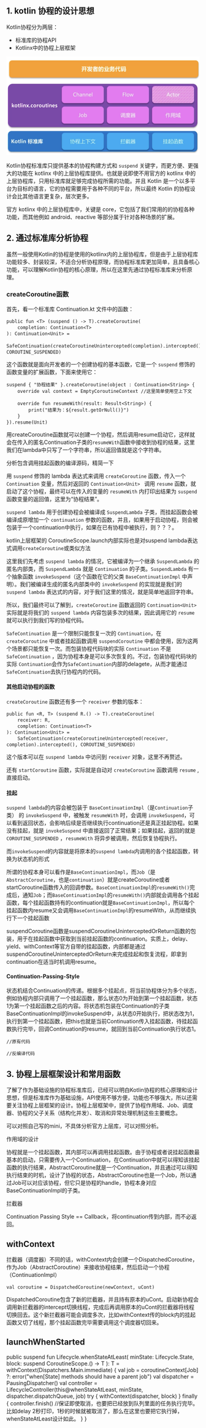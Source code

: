 ## 1. kotlin 协程的设计思想
Kotlin协程分为两层：
* 标准库的协程API
* Kotlinx中的协程上层框架

![Kotlin协程库的结构](../引用图片/Kotlin协程库的层次.png)

Kotlin协程标准库只提供基本的协程构建方式和 `suspend` 关键字，而更方便、更强大的功能在 kotlinx 中的上层协程库提供。也就是说即使不用官方的 kotlinx 中的上层协程库，只用标准库就足够完成协程所需的功能。并且 Kotlin 是一个以多平台为目标的语言，它的协程需要用于各种不同的平台，所以最终 Kotlin 的协程设计会比其他语言更复杂，层次更多。

官方 kotlinx 中的上层协程库中，关键是 core，它包括了我们常用的的协程各种功能，而其他例如 android、reactive 等部分属于针对各种场景的扩展。

## 2. 通过标准库分析协程
虽然一般使用Kotlin的协程是使用的kotlinx内的上层协程库，但是由于上层协程库功能较多、封装较深，不适合分析协程原理，而协程标准库更加简单，且具备核心功能，可以理解Kotlin协程的核心原理，所以在这里先通过协程标准库来分析原理。

### createCoroutine函数
首先，看一个标准库 Continuation.kt 文件中的函数：
```
public fun <T> (suspend () -> T).createCoroutine(
    completion: Continuation<T>
): Continuation<Unit> =
    SafeContinuation(createCoroutineUnintercepted(completion).intercepted(), COROUTINE_SUSPENDED)
```
这个函数就是面向开发者的一个创建协程的基本函数，它是一个 `suspend` 修饰的函数变量的扩展函数，下面来使用它：
```
suspend { "协程结果" }.createCoroutine(object : Continuation<String> {
    override val context = EmptyCoroutineContext //这里简单使用空上下文

    override fun resumeWith(result: Result<String>) {
        print("结果为：${result.getOrNull()}")
    }
}).resume(Unit)
```
用createCoroutine函数就可以创建一个协程，然后调用resume启动它，这样就会在传入的匿名Continuation子类的`resumeWith`函数中接收到协程的结果，这里我们在lambda中只写了一个字符串，所以返回值就是这个字符串。

分析包含调用挂起函数的编译源码，精简一下

用 `suspend` 修饰的 lambda 表达式来调用 `createCoroutine` 函数，传入一个 `Continuation` 变量，然后对返回的 `Continuation<Unit> ` 调用 `resume` 函数，就启动了这个协程，最终可以在传入的变量的 `resumeWith` 内打印出结果为 `suspend`函数变量的返回值，这里为“协程结果”。

`suspend lambda` 用于创建协程会被编译成 `SuspendLambda` 子类，而挂起函数会被编译成原增加一个 `continuation` 参数的函数，并且，如果用于启动协程，则会被包装于一个continuation中执行，如果在已有协程中被执行，则？？？。

kotlin上层框架的 CoroutineScope.launch内部实际也是对suspend lambda表达式调用`createCoroutine`或类似方法

这里我们先考虑 `suspend lambda` 的情况，它被编译为一个继承 `SuspendLambda` 的匿名内部类，而 `SuspendLambda` 就是 `Continuation` 的子类。`SuspendLambda` 有一个抽象函数 `invokeSuspend`（这个函数在它的父类 `BaseContinuationImpl` 中声明）。我们被编译生成的匿名内部类中的 `invokeSuspend` 的实现就是我们的 `suspend lambda` 表达式的内容，对于我们这里的情况，就是简单地返回字符串。

所以，我们最终可以了解到，`createCoroutine` 函数返回的 `Continuation<Unit> ` 实际就是将我们的 `suspend lambda` 内容包装多次的结果，因此调用它的 `resume` 就可以执行到我们写的协程代码。

`SafeContinuation` 是一个限制只能恢复一次的 `Continuation`，在 `createCoroutine` 中或者挂起函数调用 `suspendCoroutine` 中都会使用，因为这两个场景都只能恢复一次。而包装协程代码块的实际 `Continuation` 不是`SafeContinuation` ，因为协程本身是可以多次恢复的。不过，包装协程代码块的实际 `Continuation`会作为`SafeContinuation`内部的delagete，从而才能通过`SafeContinuation`去执行协程内的代码。

#### 其他启动协程的函数
`createCoroutine` 函数还有多一个 `receiver` 参数的版本：
```
public fun <R, T> (suspend R.() -> T).createCoroutine(
    receiver: R,
    completion: Continuation<T>
): Continuation<Unit> =
    SafeContinuation(createCoroutineUnintercepted(receiver, completion).intercepted(), COROUTINE_SUSPENDED)
```
这个版本可以在 `suspend lambda` 中访问到 `receiver` 对象，这里不再赘述。

还有 `startCoroutine` 函数，实际就是自动对 `createCoroutine` 函数调用 `resume` ,直接启动。

#### 挂起
`suspend lambda`的内容会被包装于 `BaseContinuationImpl`（是`Continuation`子类） 的 `invokeSuspend` 中，被触发 `resumeWith` 时，会调用 `invokeSuspend`，可以看到返回状态，会影响后续是否继续执行continuation还是真正挂起协程。如果没有挂起，就是 `invokeSuspend` 中直接返回了正常结果；如果挂起，返回的就是 `COROUTINE_SUSPENDED` ，`resumeWith` 将异步被调用，然后恢复协程执行。

而`invokeSuspend`的内容就是将原本的`suspend lambda`内调用的各个挂起函数，转换为状态机的形式

所谓的协程本身可以看作是`BaseContinuationImpl`，而`Job`（是`AbstractCoroutine`，也是`continuation`）就是createCoroutine或者startCoroutine函数传入的回调参数。`BaseContinuationImpl`的`resumeWith()`完成后，通知`Job`；而`BaseContinuationImpl`的`resumeWith()`内部就会调用各个挂起函数，每个挂起函数持有的continuation就是`BaseContinuationImpl`，所以每个挂起函数内resume又会调用`BaseContinuationImpl`的resumeWith，从而继续执行下一个挂起函数

suspendCoroutine函数是suspendCoroutineUninterceptedOrReturn函数的包装，用于在挂起函数中获取到当前挂起函数的continuation。实质上，delay、yield、withContext等官方自带的挂起函数，内部都是通过suspendCoroutineUninterceptedOrReturn来完成挂起和恢复流程，即拿到continuation在适当时机调用resume。

#### Continuation-Passing-Style
状态机结合Continuation的传递。根据多个挂起点，将当前协程体分为多个状态，例如协程内部只调用了一个挂起函数，那么状态0为开始到第一个挂起函数，状态1为第一个挂起函数之后的内容。将状态机包装在Continuation的子类BaseContinuationImpl的invokeSuspend中，从状态0开始执行，把状态改为1，执行到第一个挂起函数，把this也就是当前Continuation传入挂起函数，待挂起函数执行完毕，回调Continuation的resume，就回到当前Continuation执行状态1。
```
//原有代码
```

```
//反编译代码
```

## 3. 协程上层框架设计和常用函数
了解了作为基础设施的协程标准库后，已经可以明白Kotlin协程的核心原理和设计思想，但是标准库作为基础设施，API使用不够方便，功能也不够强大，所以还需要关注协程上层框架的设计。协程上层框架中，提供了协程作用域、Job、调度器、协程的父子关系（结构化并发）、取消和异常处理机制这些主要概念。

可以对照自己写的mini，不具体分析官方上层库，可以对照分析。

作用域的设计

协程就是一个挂起函数，其内部可以再调用挂起函数。由于协程或者说挂起函数最基本的启动，只需要传入一个Continuation，在Continuation中就可以得知该挂起函数的执行结果，AbstractCoroutine就是一个Continuation，并且通过可以得知执行结束的时机，设计了协程的状态，AbstractCoroutine也是一个Job，所以通过Job可以对应该协程，但它只是协程的handle，协程本身对应BaseContinuationImpl的子类。

拦截器

Continuation Passing Style  ==  Callback，将continuation传到内部，而不必返回。

## withContext
拦截器（调度器）不同的话，withContext内会创建一个DispatchedCoroutine，作为Job（AbstractCoroutine）来接收协程结果，然后启动一个协程（ContinuationImpl）
```
val coroutine = DispatchedCoroutine(newContext, uCont)
```
DispatchedCoroutine包含了新的拦截器，并且持有原本的uCont。启动新协程会调用新拦截器的intercept切换线程，完成后再调用原本的uCont的拦截器将线程切换回去。这个新拦截器可能会调度多次，比如withContext传的block内的挂起函数又切了线程，那个挂起函数完毕需要调用这个调度器切回来。

## launchWhenStarted
public suspend fun <T> Lifecycle.whenStateAtLeast(
    minState: Lifecycle.State,
    block: suspend CoroutineScope.() -> T
): T = withContext(Dispatchers.Main.immediate) {
    val job = coroutineContext[Job] ?: error("when[State] methods should have a parent job")
    val dispatcher = PausingDispatcher()
    val controller =
        LifecycleController(this@whenStateAtLeast, minState, dispatcher.dispatchQueue, job)
    try {
        withContext(dispatcher, block)
    } finally {
        controller.finish() //保证即使取消，也要把已经放到队列里面的任务执行完毕。比如delay 2秒打印，1秒的时候就被取消了，那么在这里也要把它执行掉，whenStateAtLeast设计如此。
    }
}